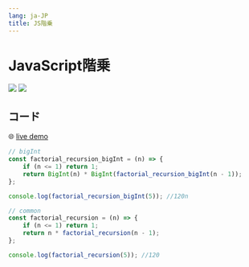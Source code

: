 ```yaml
---
lang: ja-JP
title: JS階乗
---
```


# JavaScript階乗

![](https://img.shields.io/badge/-Typescript-9ca3af.svg?logo=typescript&style=popout-square)  ![](https://img.shields.io/badge/-Javascript-9ca3af.svg?logo=javascript&style=popout-square)



## コード

🌐 [live demo]()

```js
// bigInt
const factorial_recursion_bigInt = (n) => {
	if (n <= 1) return 1;
	return BigInt(n) * BigInt(factorial_recursion_bigInt(n - 1));
};

console.log(factorial_recursion_bigInt(5)); //120n

// common
const factorial_recursion = (n) => {
	if (n <= 1) return 1;
	return n * factorial_recursion(n - 1);
};

console.log(factorial_recursion(5)); //120
```

